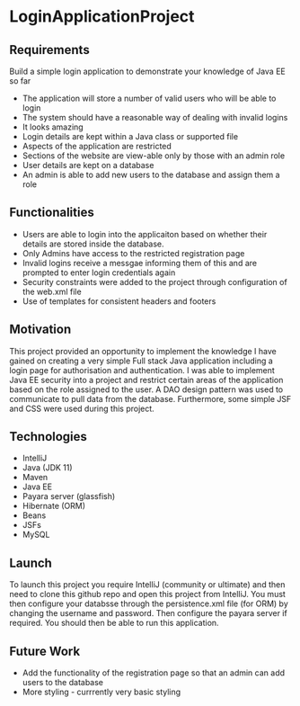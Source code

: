 # LoginApplicationProject

## Requirements
Build a simple login application to demonstrate your knowledge of Java EE so far
- The application will store a number of valid users who will be able to login
- The system should have a reasonable way of dealing with invalid logins
- It looks amazing
- Login details are kept within a Java class or supported file
- Aspects of the application are restricted
- Sections of the website are view-able only by those with an admin role
- User details are kept on a database
- An admin is able to add new users to the database and assign them a role

## Functionalities 
- Users are able to login into the applicaiton based on whether their details are stored inside the database.
- Only Admins have access to the restricted registration page
- Invalid logins receive a messgae informing them of this and are prompted to enter login credentials again
- Security constraints were added to the project through configuration of the web.xml file
- Use of templates for consistent headers and footers
 
## Motivation
This project provided an opportunity to implement the knowledge I have gained on creating a very simple Full stack Java application including a login page for authorisation and authentication. I was able to implement Java EE security into a project and restrict certain areas of the application based on the role assigned to the user. A DAO design pattern was used to communicate to pull data from the database. Furthermore, some simple JSF and CSS were used during this project.

## Technologies
- IntelliJ
- Java (JDK 11)
- Maven
- Java EE
- Payara server (glassfish)
- Hibernate (ORM)
- Beans
- JSFs
- MySQL

## Launch
To launch this project you require IntelliJ (community or ultimate) and then need to clone this github repo and open this project from IntelliJ. You must then configure your databsse through the persistence.xml file (for ORM) by changing the username and password. Then configure the payara server if required. You should then be able to run this application.

## Future Work
- Add the functionality of the registration page so that an admin can add users to the database
- More styling - currrently very basic styling

